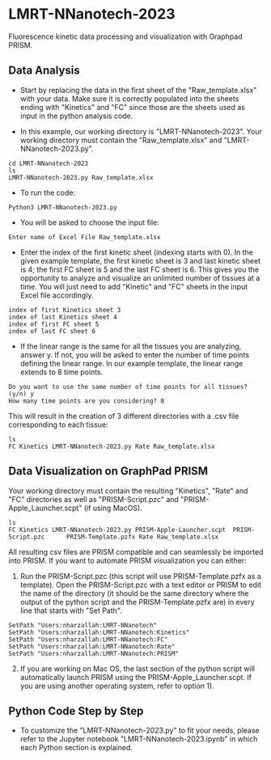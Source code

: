 # LMRT-NNanotech-2023
Fluorescence kinetic data processing and visualization with Graphpad PRISM.

## Data Analysis
- Start by replacing the data in the first sheet of the "Raw_template.xlsx" with your data. Make sure it is correctly populated into the sheets ending with "Kinetics" and "FC" since those are the sheets used as input in the python analysis code. 

- In this example, our working directory is "LMRT-NNanotech-2023". Your working directory must contain the "Raw_template.xlsx" and "LMRT-NNanotech-2023.py". 


```
cd LMRT-NNanotech-2023
ls
LMRT-NNanotech-2023.py Raw_template.xlsx
```
- To run the code:
```
Python3 LMRT-NNanotech-2023.py
```
- You will be asked to choose the input file:
```
Enter name of Excel File Raw_template.xlsx
```
- Enter the index of the first kinetic sheet (indexing starts with 0). In the given example template, the first kinetic sheet is 3 and last kinetic sheet is 4; the first FC sheet is 5 and the last FC sheet is 6. This gives you the opportunity to analyze and visualize an unlimited number of tissues at a time. You will just need to add "Kinetic" and "FC" sheets in the input Excel file accordingly. 
```
index of first Kinetics sheet 3
index of last Kinetics sheet 4
index of first FC sheet 5
index of last FC sheet 6
```
- If the linear range is the same for all the tissues you are analyzing, answer y. If not, you will be asked to enter the number of time points defining the linear range. In our example template, the linear range extends to 8 time points. 

```
Do you want to use the same number of time points for all tissues? (y/n) y
How many time points are you considering? 8
```

This will result in the creation of 3 different directories with a .csv file corresponding to each tissue: 
```
ls
FC Kinetics LMRT-NNanotech-2023.py Rate Raw_template.xlsx   
```
## Data Visualization on GraphPad PRISM

Your working directory must contain the resulting "Kinetics", "Rate" and "FC" directories as well as "PRISM-Script.pzc" and "PRISM-Apple_Launcher.scpt" (if using MacOS).

```
ls
FC Kinetics LMRT-NNanotech-2023.py PRISM-Apple-Launcher.scpt  PRISM-Script.pzc		PRISM-Template.pzfx Rate Raw_template.xlsx   
```

All resulting csv files are PRISM compatible and can seamlessly be imported into PRISM. If you want to automate PRISM visualization you can either:
1) Run the PRISM-Script.pzc (this script will use PRISM-Template.pzfx as a template). Open the PRISM-Script.pzc with a text editor or PRISM to edit the name of the directory (it should be the same directory where the output of the python script and the PRISM-Template.pzfx are) in every line that starts with "Set Path".

```
SetPath "Users:nharzallah:LMRT-NNanotech"
SetPath "Users:nharzallah:LMRT-NNanotech:Kinetics"
SetPath "Users:nharzallah:LMRT-NNanotech:FC"
SetPath "Users:nharzallah:LMRT-NNanotech:Rate"
SetPath "Users:nharzallah:LMRT-NNanotech:PRISM"

```

2) If you are working on Mac OS, the last section of the python script will automatically launch PRISM using the PRISM-Apple_Launcher.scpt. If you are using another operating system, refer to option 1). 

## Python Code Step by Step
- To customize the "LMRT-NNanotech-2023.py" to fit your needs, please refer to the Jupyter notebook "LMRT-NNanotech-2023.ipynb" in which each Python section is explained. 
